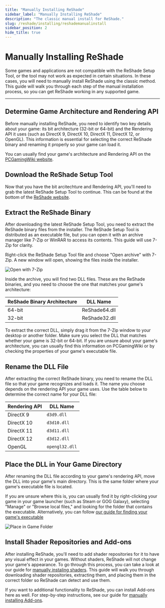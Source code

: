```yaml
---
title: "Manually Installing ReShade"
sidebar_label: "Manually Installing ReShade"
description: "The classic manual install for ReShade."
slug: /reshade/installing/reshademanualinstall
sidebar_position: 2
hide_title: true
---
```


# Manually Installing ReShade

Some games and applications are not compatible with the ReShade Setup Tool, or the tool may not work as expected in certain situations. In these cases, you will need to manually install ReShade using the classic method. This guide will walk you through each step of the manual installation process, so you can get ReShade working in any supported game.

---

## Determine Game Architecture and Rendering API

Before manually installing ReShade, you need to identify two key details about your game: its bit architecture (32-bit or 64-bit) and the Rendering API it uses (such as DirectX 9, DirectX 10, DirectX 11, DirectX 12, or OpenGL). This information is essential for selecting the correct ReShade binary and renaming it properly so your game can load it.

You can usually find your game's architecture and Rendering API on the [PCGamingWiki website](https://www.pcgamingwiki.com/wiki/Home).

## Download the ReShade Setup Tool

Now that you have the bit arcitechture and Rendering API, you'll need to grab the latest ReShade Setup Tool to continue. This can be found at the bottom of the [ReShade website](https://reshade.me/#download).

## Extract the ReShade Binary

After downloading the latest ReShade Setup Tool, you need to extract the ReShade binary files from the installer. The ReShade Setup Tool is distributed as an executable file, but you can open it with an archive manager like 7-Zip or WinRAR to access its contents. This guide will use 7-Zip for clarity.

Right-click the ReShade Setup Tool file and choose "Open archive" with 7-Zip. A new window will open, showing the files inside the installer.

![Open with 7-Zip](https://assets.martysmods.com/reshade/installing/Manual7ZipOpen.webp)

Inside the archive, you will find two DLL files. These are the ReShade binaries, and you need to choose the one that matches your game's architecture:

| ReShade Binary Architecture | DLL Name      |
| --------------------------- | ------------- |
| 64-bit                      | ReShade64.dll |
| 32-bit                      | ReShade32.dll |

To extract the correct DLL, simply drag it from the 7-Zip window to your desktop or another folder. Make sure you select the DLL that matches whether your game is 32-bit or 64-bit. If you are unsure about your game's architecture, you can usually find this information on PCGamingWiki or by checking the properties of your game's executable file.

## Rename the DLL File

After extracting the correct ReShade binary, you need to rename the DLL file so that your game recognizes and loads it. The name you choose depends on the rendering API your game uses. Use the table below to determine the correct name for your DLL file:

| Rendering API      | DLL Name       |
| ------------------ | -------------- |
| DirectX 9          | `d3d9.dll`     |
| DirectX 10         | `d3d10.dll`    |
| DirectX 11         | `d3d11.dll`    |
| DirectX 12         | `d3d12.dll`    |
| OpenGL             | `opengl32.dll` |

## Place the DLL in Your Game Directory

After renaming the DLL file according to your game's rendering API, move the DLL into your game's main directory. This is the same folder where your game's executable file is located. 

If you are unsure where this is, you can usually find it by right-clicking your game in your game launcher (such as Steam or GOG Galaxy), selecting "Manage" or "Browse local files," and looking for the folder that contains the executable. Alternatively, you can follow [our guide for finding your game's executable](../../additionalguides/findexecutable)

![Place in Game Folder](https://assets.martysmods.com/reshade/installing/ManualReShadeDLLGameFolder.webp)

## Install Shader Repositories and Add-ons

After installing ReShade, you'll need to add shader repositories for it to have any visual effect in your games. Without shaders, ReShade will not change your game's appearance. To go through this process, you can take a look at our guide for [manually instaling shaders](../manualshaderinstall). This guide will walk you through downloading shader repositories, extracting them, and placing them in the correct folder so ReShade can detect and use them.

If you want to additional functionality to ReShade, you can install Add-ons here as well. For step-by-step instructions, see our guide for [manually installing Add-ons](../manualaddoninstall).